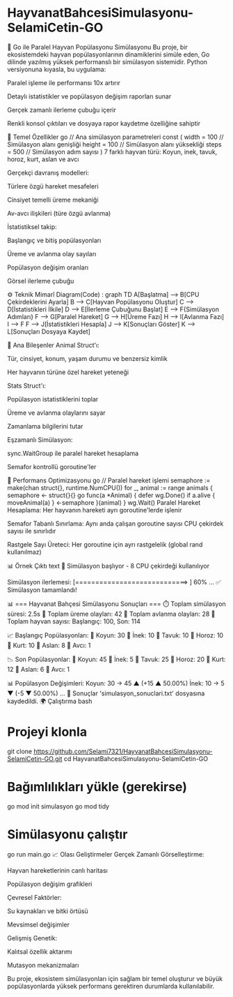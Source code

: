 # HayvanatBahcesiSimulasyonu-SelamiCetin-GO
🚀 Go ile Paralel Hayvan Popülasyonu Simülasyonu
Bu proje, bir ekosistemdeki hayvan popülasyonlarının dinamiklerini simüle eden, Go dilinde yazılmış yüksek performanslı bir simülasyon sistemidir. Python versiyonuna kıyasla, bu uygulama:

Paralel işleme ile performansı 10x artırır

Detaylı istatistikler ve popülasyon değişim raporları sunar

Gerçek zamanlı ilerleme çubuğu içerir

Renkli konsol çıktıları ve dosyaya rapor kaydetme özelliğine sahiptir

🌟 Temel Özellikler
go
// Ana simülasyon parametreleri
const (
    width  = 100   // Simülasyon alanı genişliği
    height = 100   // Simülasyon alanı yüksekliği
    steps  = 500   // Simülasyon adım sayısı
)
7 farklı hayvan türü: Koyun, inek, tavuk, horoz, kurt, aslan ve avcı

Gerçekçi davranış modelleri:

Türlere özgü hareket mesafeleri

Cinsiyet temelli üreme mekaniği

Av-avcı ilişkileri (türe özgü avlanma)

İstatistiksel takip:

Başlangıç ve bitiş popülasyonları

Üreme ve avlanma olay sayıları

Popülasyon değişim oranları

Görsel ilerleme çubuğu

⚙️ Teknik Mimarî
Diagram(Code) : 
graph TD
    A[Başlatma] --> B[CPU Çekirdeklerini Ayarla]
    B --> C[Hayvan Popülasyonu Oluştur]
    C --> D[İstatistikleri İlkile]
    D --> E[İlerleme Çubuğunu Başlat]
    E --> F{Simülasyon Adımları}
    F --> G[Paralel Hareket]
    G --> H[Üreme Fazı]
    H --> I[Avlanma Fazı]
    I --> F
    F --> J[İstatistikleri Hesapla]
    J --> K[Sonuçları Göster]
    K --> L[Sonuçları Dosyaya Kaydet]





🧩 Ana Bileşenler
Animal Struct'ı:

Tür, cinsiyet, konum, yaşam durumu ve benzersiz kimlik

Her hayvanın türüne özel hareket yeteneği

Stats Struct'ı:

Popülasyon istatistiklerini toplar

Üreme ve avlanma olaylarını sayar

Zamanlama bilgilerini tutar

Eşzamanlı Simülasyon:

sync.WaitGroup ile paralel hareket hesaplama

Semafor kontrollü goroutine'ler

🚀 Performans Optimizasyonu
go
// Paralel hareket işlemi
semaphore := make(chan struct{}, runtime.NumCPU())
for _, animal := range animals {
    semaphore <- struct{}{}
    go func(a *Animal) {
        defer wg.Done()
        if a.alive {
            moveAnimal(a)
        }
        <-semaphore
    }(animal)
}
wg.Wait()
Paralel Hareket Hesaplama: Her hayvanın hareketi ayrı goroutine'lerde işlenir

Semafor Tabanlı Sınırlama: Aynı anda çalışan goroutine sayısı CPU çekirdek sayısı ile sınırlıdır

Rastgele Sayı Üreteci: Her goroutine için ayrı rastgelelik (global rand kullanılmaz)

📊 Örnek Çıktı
text
🚀 Simülasyon başlıyor - 8 CPU çekirdeği kullanılıyor

Simülasyon ilerlemesi:
[============================>                     ] 60%
...
✅ Simülasyon tamamlandı!

📊 === Hayvanat Bahçesi Simülasyonu Sonuçları ===
⏱️  Toplam simülasyon süresi: 2.5s
🐣 Toplam üreme olayları: 42
🐺 Toplam avlanma olayları: 28
🐾 Toplam hayvan sayısı: Başlangıç: 100, Son: 114

📈 Başlangıç Popülasyonları:
🐑 Koyun: 30
🐄 İnek: 10
🐔 Tavuk: 10
🐓 Horoz: 10
🐺 Kurt: 10
🦁 Aslan: 8
🎯 Avcı: 1

📉 Son Popülasyonlar:
🐑 Koyun: 45
🐄 İnek: 5
🐔 Tavuk: 25
🐓 Horoz: 20
🐺 Kurt: 12
🦁 Aslan: 6
🎯 Avcı: 1

📊 Popülasyon Değişimleri:
Koyun: 30 → 45 ▲ (+15 ▲ 50.00%)
İnek: 10 → 5 ▼ (-5 ▼ 50.00%)
...
💾 Sonuçlar 'simulasyon_sonuclari.txt' dosyasına kaydedildi.
🌍 Çalıştırma
bash
# Projeyi klonla
git clone https://github.com/Selami7321/HayvanatBahcesiSimulasyonu-SelamiCetin-GO.git
cd HayvanatBahcesiSimulasyonu-SelamiCetin-GO

# Bağımlılıkları yükle (gerekirse)
go mod init simulasyon
go mod tidy

# Simülasyonu çalıştır
go run main.go
📈 Olası Geliştirmeler
Gerçek Zamanlı Görselleştirme:

Hayvan hareketlerinin canlı haritası

Popülasyon değişim grafikleri

Çevresel Faktörler:

Su kaynakları ve bitki örtüsü

Mevsimsel değişimler

Gelişmiş Genetik:

Kalıtsal özellik aktarımı

Mutasyon mekanizmaları

Bu proje, ekosistem simülasyonları için sağlam bir temel oluşturur ve büyük popülasyonlarda yüksek performans gerektiren durumlarda kullanılabilir.
